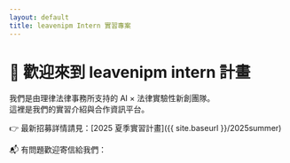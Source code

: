 ```yaml
---
layout: default
title: leavenipm Intern 實習專案
---
```


# 👋 歡迎來到 leavenipm intern 計畫

我們是由理律法律事務所支持的 AI × 法律實驗性新創團隊。  
這裡是我們的實習介紹與合作資訊平台。

👉 最新招募詳情請見：[2025 夏季實習計畫]({{ site.baseurl }}/2025summer)

📬 有問題歡迎寄信給我們：